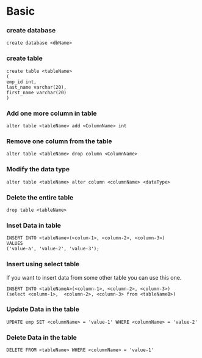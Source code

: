 # Basic

### create database
    create database <dbName>

### create table

    create table <tableName>
    (
    emp_id int,
    last_name varchar(20),
    first_name varchar(20)
    )

### Add one more column in table

    alter table <tableName> add <ColumnName> int

### Remove one column from the table

    alter table <tableName> drop column <ColumnName>

### Modify the data type

    alter table <tableName> alter column <columnName> <dataType>

### Delete the entire table

    drop table <tableName>

### Inset Data in table
    INSERT INTO <tableName>(<colum-1>, <column-2>, <column-3>)
    VALUES
    ('value-a', 'value-2', 'value-3');

### Insert using select table
If you want to insert data from some other table you can use this one.

    INSERT INTO <tableNameA>(<column-1>, <column-2>, <column-3>)
    (select <column-1>,  <column-2>, <column-3> from <tableNameB>)

### Update Data in the table
    UPDATE emp SET <columnName> = 'value-1' WHERE <columnName> = 'value-2'

### Delete Data in the table
    DELETE FROM <tableName> WHERE <columnName> = 'value-1'


